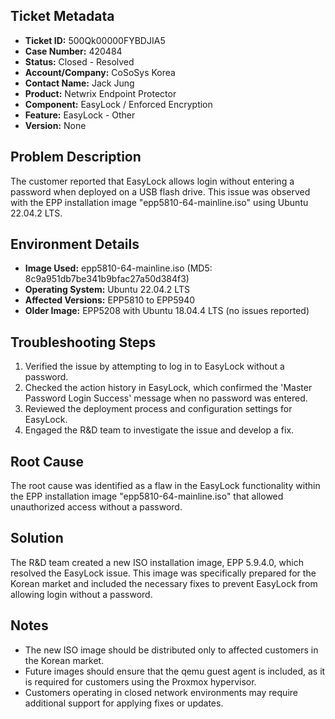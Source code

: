 ## Ticket Metadata
- **Ticket ID:** 500Qk00000FYBDJIA5
- **Case Number:** 420484
- **Status:** Closed - Resolved
- **Account/Company:** CoSoSys Korea
- **Contact Name:** Jack Jung
- **Product:** Netwrix Endpoint Protector
- **Component:** EasyLock / Enforced Encryption
- **Feature:** EasyLock - Other
- **Version:** None

## Problem Description
The customer reported that EasyLock allows login without entering a password when deployed on a USB flash drive. This issue was observed with the EPP installation image "epp5810-64-mainline.iso" using Ubuntu 22.04.2 LTS.

## Environment Details
- **Image Used:** epp5810-64-mainline.iso (MD5: 8c9a951db7be341b9bfac27a50d384f3)
- **Operating System:** Ubuntu 22.04.2 LTS
- **Affected Versions:** EPP5810 to EPP5940
- **Older Image:** EPP5208 with Ubuntu 18.04.4 LTS (no issues reported)

## Troubleshooting Steps
1. Verified the issue by attempting to log in to EasyLock without a password.
2. Checked the action history in EasyLock, which confirmed the 'Master Password Login Success' message when no password was entered.
3. Reviewed the deployment process and configuration settings for EasyLock.
4. Engaged the R&D team to investigate the issue and develop a fix.

## Root Cause
The root cause was identified as a flaw in the EasyLock functionality within the EPP installation image "epp5810-64-mainline.iso" that allowed unauthorized access without a password.

## Solution
The R&D team created a new ISO installation image, EPP 5.9.4.0, which resolved the EasyLock issue. This image was specifically prepared for the Korean market and included the necessary fixes to prevent EasyLock from allowing login without a password.

## Notes
- The new ISO image should be distributed only to affected customers in the Korean market.
- Future images should ensure that the qemu guest agent is included, as it is required for customers using the Proxmox hypervisor.
- Customers operating in closed network environments may require additional support for applying fixes or updates.